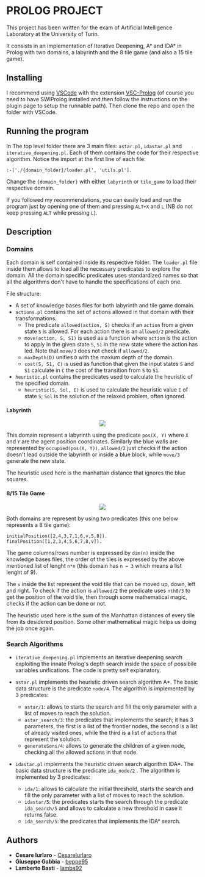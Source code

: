 # PROLOG PROJECT

This project has been written for the exam of Artificial Intelligence Laboratory at the University of Turin.

It consists in an implementation of Iterative Deepening, A* and IDA* in Prolog with two domains, a labyrinth and the 8 tile game (and also a 15 tile game).

## Installing

I recommend using [VSCode](https://code.visualstudio.com/download) with the extension [VSC-Prolog](https://marketplace.visualstudio.com/items?itemName=arthurwang.vsc-prolog) (of course you need to have SWIProlog installed and then follow the instructions on the plugin page to setup the runnable path). Then clone the repo and open the folder with VSCode.

## Running the program

In The top level folder there are 3 main files: `astar.pl`, `idastar.pl` and `iterative_deepening.pl`. Each of them contains the code for their respective algorithm. Notice the import at the first line of each file:
 
 `:-['./{domain_folder}/loader.pl', 'utils.pl'].`
 
 Change the `{domain_folder}` with either `labyrinth` or `tile_game` to load their respective domain.

If you followed my recommendations, you can easily load and run the program just by opening one of them and pressing `ALT+X` and `L` (NB do not keep pressing `ALT` while pressing `L`).

## Description

### Domains

Each domain is self contained inside its respective folder. The `loader.pl` file inside them allows to load all the necessary predicates to explore the domain. All the domain specific predicates uses standardized names so that all the algorithms don't have to handle the specifications of each one.

File structure:

- A set of knowledge bases files for both labyrinth and tile game domain.
- `actions.pl` contains the set of actions allowed in that domain with their transformations.
  - The predicate `allowed(action, S)` checks if an `action` from a given state `S` is allowed. For each action there is an `allowed/2` predicate.
  - `move(action, S, S1)` is used as a function where `action` is the action to apply in the given state `S`, `S1` in the new state where the action has led. Note that `move/3` does not check if `allowed/2`.
  - `maxDepth(D)` unifies `D` with the maxium depth of the domain.
  - `cost(S, S1, C)` is used as function that given the input states `S` and `S1` calculate in `C` the cost of the transition from `S` to `S1`.
- `heuristic.pl` contains the predicates used to calculate the heuristic of the specified domain.
  - `heuristic(S, Sol, E)` is used to calculate the heuristic value `E` of state `S`; `Sol` is the solution of the relaxed problem, often ignored.

#### Labyrinth

<p align="center">
  <img src="https://raw.githubusercontent.com/lamba92/prolog-project/master/stuff/labyrinth.png"/>
</p>

This domain represent a labyrinth using the predicate `pos(X, Y)` where `X` and `Y` are the agent position coordinates. Similarly the blue walls are represented by `occupied(pos(X, Y))`. `allowed/2` just checks if the action doesn't lead outside the labyrinth or inside a blue block, while `move/3` generate the new state.

The heuristic used here is the manhattan distance that ignores the blue squares.

#### 8/15 Tile Game

<p align="center">
  <img src="https://raw.githubusercontent.com/lamba92/prolog-project/master/stuff/tiles.png"/>
</p>

Both domains are represent by using two predicates (this one below represents a 8 tile game):

`initialPosition([2,4,3,7,1,6,v,5,8]).`
`finalPosition([1,2,3,4,5,6,7,8,v]).`

The game columns/rows number is expressed by `dim(n)` inside the knowledge bases files, the order of the tiles is expressed by the above mentioned list of lenght `n*n` (this domain has `n = 3` which means a list lenght of 9).

The `v` inside the list represent the void tile that can be moved up, down, left and right. To check if the action is `allowed/2` the predicate uses `nth0/3` to get the position of the void tile, then through some mathematical magic, checks if the action can be done or not.

The heuristic used here is the sum of the Manhattan distances of every tile from its desidered position. Some other mathematical magic helps us doing the job once again.

### Search Algorithms

- `iterative_deepening.pl` implements an iterative deepening search exploiting the innate Prolog's depth search inside the space of possibile variables unifications. The code is pretty self explanatory.

- `astar.pl` implements the heuristic driven search algorithm A*. The basic data structure is the predicate `node/4`. The algorithm is implemented by 3 predicates:
  - `astar/1`: allows to starts the search and fill the only parameter with a list of moves to reach the solution.
  - `astar_search/3`: the predicates that implements the search; it has 3 parameters, the first is a list of the frontier nodes, the second is a list of already visited ones, while the third is a list of actions that represent the solution.
  - `generateSons/4`: allows to generate the children of a given node, checking all the allowed actions in that node.

- `idastar.pl` implements the heuristic driven search algorithm IDA*. The basic data structure is the predicate `ida_node/2` . The algorithm is implemented by 3 predicates:
  - `ida/1`: allows to calculate the initial threshold, starts the search and fill the only parameter with a list of moves to reach the solution.
  - `idastar/5`: the predicates starts the search through the predicate `ida_search/5` and allows to calculate a new threshold in case it returns false.
  - `ida_search/5`: the predicates that implements the IDA* search.

## Authors

- **Cesare Iurlaro** - [CesareIurlaro](https://github.com/CesareIurlaro)
- **Giuseppe Gabbia**  - [beppe95](https://github.com/beppe95)
- **Lamberto Basti**  - [lamba92](https://github.com/lamba92)
